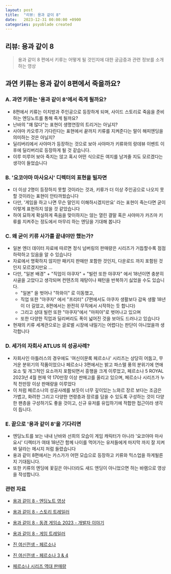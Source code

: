 ```yaml
---
layout: post
title:  "리뷰: 용과 같이 8"
date:   2023-12-31 00:00:00 +0900
categories: psyoblade created
---
```


## 리뷰: 용과 같이 8

>   용과 같이 8 편에서 키류는 어떻게 될 것인지에 대한 궁금증과 관련 정보를 소개하는 영상

## 과연 키류는 용과 같이 8편에서 죽을까요?

### A. 과연 키류는 '용과 같이 8'에서 죽게 될까요?

* 8편에서 키류는 이치방과 주인공으로 등장하게 되며, 사이드 스토리로 죽음을 준비하는 엔딩노트를 통해 죽게 될까요?
* 난바의 "꽤 많다"는 표현이 생명연장의 트리거는 아닐지?
* 사야마 카오루가 기다린다는 표현에서 끝까지 키류를 지켜준다는 말이 해피엔딩을 의미하는 것은 아닐지?
* 딜리버리에서 사야마가 등장하는 것으로 보아 사야마가 키류와의 랑데뷰 이벤트 이후에 딜리버리로 등장하게 될 것 같습니다.
* 이루 미루어 보아 죽지는 않고 혹시 어떤 식으로든 여지를 남겨줄 지도 모르겠다는 생각이 들었습니다

### B. '요코야마 마사요시' 디렉터의 표현을 빌자면

* 더 이상 2명이 등장하지 못할 것이라는 것과, 키류가 더 이상 주인공으로 나오지 못 할 것이라는 표현이 안타까웠습니다
* 다만, '게임을 하고 나면 무슨 말인지 이해하시겠지만요' 라는 표현이 죽는다면 굳이 이렇게 표현하지 않을 것 같았습니다
* 하여 묘하게 확실하게 죽음을 맞이하지는 않는 열린 결말 혹은 사야마가 카즈마 키류를 지켜주는 정도에서 마무리 하는 엔딩을 기대해 봅니다

### C. 왜 굳이 키류 사가를 끝내야만 했는가?

* 일본 엔더 데이터 자료에 따르면 정식 넘버링의 판매량은 시리즈가 거듭할수록 점점 하락하고 있음을 알 수 있습니다
* 자료에서 명확하지 않지만 패키지 판매만 포함한 것인지, 다운로드 까지 포함된 것인지 모르겠지만요 ... 
* 다만, "일본 배경" + "직업이 야쿠자" + "빌런 또한 야쿠자" 에서 18년이면 충분히 사골을 고았다고 생각되며 컨텐츠의 재탕이나 패턴을 반복하기 싫었을 수도 있습니다. 
  * "일본" 을 벗어나 "하와이" 로 이동했고, 
  * 직업 또한 "야쿠자" 에서 "프리터" (7편에서도 야쿠자 생활보다 감옥 생활 18년이 더 길었고, 8편에서는 완전히 무직에서 시작하는 듯 합니다)
  * 그리고 상대 빌런 또한 "야쿠자"에서 "마피아"로 벗어나고 있으며
  * 또한 다양한 직업과 딜리버리도 폭이 넓어진 것을 보아도 드러나고 있습니다
* 현재의 키류 세계관으로는 글로벌 시장에 내밀기는 어렵다는 판단이 아니었을까 생각합니다

### D. 세가의 자회사 ATLUS 의 성공사례?

* 자회사인 아틀러스의 경우에도 '여신이문록 페르소나' 시리즈는 상당히 어둡고, 무거운 분위기의 작품이었으나 페르소나 3편에서는 밝고 파스텔 풍의 분위기에 연애요소 및 개그적인 요소까지 포함되면서 흥행을 크게 이루었고, 페르소나 5 ROYAL 2023년 4월 현재 약 170만장 이상 판매고를 올리고 있으며, 페르소나 시리즈가 누적 천만장 이상 판매량을 이루었다
* 이 처럼 페르소나의 성공사례를 보듯이 너무 깊이있는 느와르 장르 보다는 조금은 가볍고, 화려한 그리고 다양한 연령층과 장르를 담을 수 있도록 구성하는 것이 다양한 팬층을 구성하기도 좋을 것이고, 신규 유저를 유입하기에 적합한 접근이라 생각이 듭니다.

### E. 끝으로 '용과 같이 8'을 기다리면

* 엔딩노트를 보는 내내 난바와 선희의 모습이 게임 캐릭터가 아니라 '요코야마 마사요시' 디렉터가 여태 18년간 함께 나이를 먹어가는 유저들에게 마지막 까지 잘 지켜봐 달라는 메시지 처럼 들렸습니다
* 용과 같이 8편에서는 카스가가 어떤 모습으로 등장하고 키류와 믹스업을 하게될른지 기대됩니다. 
* 또한 키류의 엔딩에 꽃길은 아니더라도 새드 엔딩이 아니었으면 하는 바램으로 영상을 작성합니다.



### 관련 자료

* [용과 같이 8 - 엔딩노트 영상](https://www.youtube.com/watch?v=AB-nixwRfVQ&t=126s)
* [용과 같이 8 - 스토리 트레일러](https://www.youtube.com/watch?v=2U6Q48edrc0&t=242s)
* [용과 같이 8 - 동경 게임쇼 2023 - 개발자 이야기](https://www.youtube.com/watch?v=K6iPbXptqIs)
* [용과 같이 8 - 게임 트레일러](https://www.youtube.com/watch?v=t_DQ3J73oYI)
* [진 여신전생 - 페르소나](https://www.youtube.com/watch?v=6l14KsdVqbU)
* [진 여신전생 - 페르소나 3 & 4](https://www.youtube.com/watch?v=K2XjA9XNosU)

* [페르소나 시리즈 역대 판매량](https://daique26.com/persona-ranking/)